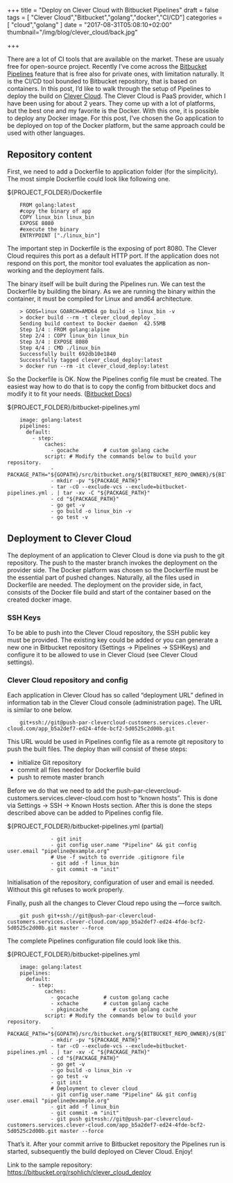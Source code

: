 +++
title = "Deploy on Clever Cloud with Bitbucket Pipelines"
draft = false
tags = [
"Clever Cloud","Bitbucket","golang","docker","CI/CD"]
categories = [
    "cloud","golang"
]
date = "2017-08-31T05:08:10+02:00"
thumbnail="/img/blog/clever_cloud/back.jpg"

+++

There are a lot of CI tools that are available on the market. These are usualy free for open-source project. Recently I’ve come across the [Bitbucket Pipelines](https://bitbucket.org/product/features/pipelines) feature that is free also for private ones, with limitation naturally. It is the CI/CD tool bounded to Bitbucket repository, that is based on containers.
In this post, I’d like to walk through the setup of Pipelines to deploy the build on [Clever Cloud](https://www.clever-cloud.com). The Clever Cloud is PaaS provider, which I have been using for about 2 years. They come up with a lot of platforms, but the best one and my favorite is the Docker. With this one, it is possible to deploy any Docker image.
For this post, I’ve chosen the Go application to be deployed on top of the Docker platform, but the same approach could be used with other languages.

## Repository content

First, we need to add a Dockerfile to application folder (for the simplicity). The most simple Dockerfile could look like following one. 

${PROJECT_FOLDER}/Dockerfile
```
    FROM golang:latest
    #copy the binary of app
    COPY linux_bin linux_bin
    EXPOSE 8080
    #execute the binary
    ENTRYPOINT ["./linux_bin"]
```

The important step in Dockerfile is the exposing of port 8080. The Clever Cloud requires this port as a default HTTP port. If the application does not respond on this port, the monitor tool evaluates the application as non-working and the deployment fails.

The binary itself will be built during the Pipelines run. We can test the Dockerfile by building the binary. As we are running the binary within the container, it must be compiled for Linux and amd64 architecture.

```
    > GOOS=linux GOARCH=AMD64 go build -o linux_bin -v
    > docker build --rm -t clever_cloud_deploy .
    Sending build context to Docker daemon  42.55MB
    Step 1/4 : FROM golang:alpine
    Step 2/4 : COPY linux_bin linux_bin
    Step 3/4 : EXPOSE 8080
    Step 4/4 : CMD ./linux_bin
    Successfully built 692db10e1840
    Successfully tagged clever_cloud_deploy:latest
    > docker run --rm -it clever_cloud_deploy:latest
```

So the Dockerfile is OK. Now the Pipelines config file must be created. The easiest way how to do that is to copy the config from bitbucket docs and modify it to fit your needs. ([Bitbucket Docs](https://confluence.atlassian.com/bitbucket/language-guides-856821477.html)) 

${PROJECT_FOLDER}/bitbucket-pipelines.yml
```
    image: golang:latest
    pipelines:
      default:
        - step:
            caches:
              - gocache        # custom golang cache
            script: # Modify the commands below to build your repository.
              - PACKAGE_PATH="${GOPATH}/src/bitbucket.org/${BITBUCKET_REPO_OWNER}/${BITBUCKET_REPO_SLUG}"
              - mkdir -pv "${PACKAGE_PATH}"
              - tar -cO --exclude-vcs --exclude=bitbucket-pipelines.yml . | tar -xv -C "${PACKAGE_PATH}"
              - cd "${PACKAGE_PATH}"
              - go get -v
              - go build -o linux_bin -v
              - go test -v

```

## Deployment to Clever Cloud

The deployment of an application to Clever Cloud is done via push to the git repository. The push to the master branch invokes the deployment on the provider side. The Docker platform was chosen so the Dockerfile must be the essential part of pushed changes.  Naturally, all the files used in Dockerfile are needed. The deployment on the provider side, in fact, consists of the Docker file build and start of the container based on the created docker image.

### SSH Keys

To be able to push into the Clever Cloud repository, the SSH public key must be provided. The existing key could be added or you can generate a new one in Bitbucket repository (Settings → Pipelines → SSHKeys) and configure it to be allowed to use in Clever Cloud (see Clever Cloud settings).

### Clever Cloud repository and config

Each application in Clever Cloud has so called “deployment URL” defined in information tab in the Clever Cloud console (administration page). The URL is similar to one below.

```
    git+ssh://git@push-par-clevercloud-customers.services.clever-cloud.com/app_b5a2def7-ed24-4fde-bcf2-5d0525c2d00b.git
```
This URL would be used in Pipelines config file as a remote git repository to push the built files. The deploy than will consist of these steps:

- initialize Git repository
- commit all files needed for Dockerfile build
- push to remote master branch

Before we do that we need to add the push-par-clevercloud-customers.services.clever-cloud.com host to “known hosts”. This is done via Settings → SSH → Known Hosts section. 
After this is done the steps described above can be added to Pipelines config file.

${PROJECT_FOLDER}/bitbucket-pipelines.yml (partial)
```
              - git init
              - git config user.name "Pipeline" && git config user.email "pipeline@example.org"
              # Use -f switch to override .gitignore file
              - git add -f linux_bin 
              - git commit -m "init"
```

Initialisation of the repository, configuration of user and email is needed. Without this git refuses to work properly.

Finally, push all the changes to Clever Cloud repo using the —force switch.

```
    git push git+ssh://git@push-par-clevercloud-customers.services.clever-cloud.com/app_b5a2def7-ed24-4fde-bcf2-5d0525c2d00b.git master --force
```

The complete Pipelines configuration file could look like this.

${PROJECT_FOLDER}/bitbucket-pipelines.yml
```
    image: golang:latest
    pipelines:
      default:
        - step:
            caches:
              - gocache        # custom golang cache
              - xchache        # custom golang cache
              - pkgincache        # custom golang cache
            script: # Modify the commands below to build your repository.
              - PACKAGE_PATH="${GOPATH}/src/bitbucket.org/${BITBUCKET_REPO_OWNER}/${BITBUCKET_REPO_SLUG}"
              - mkdir -pv "${PACKAGE_PATH}"
              - tar -cO --exclude-vcs --exclude=bitbucket-pipelines.yml . | tar -xv -C "${PACKAGE_PATH}"
              - cd "${PACKAGE_PATH}"
              - go get -v
              - go build -o linux_bin -v
              - go test -v
              - git init
              # Deployment to clever cloud
              - git config user.name "Pipeline" && git config user.email "pipeline@example.org"
              - git add -f linux_bin
              - git commit -m "init"
              - git push git+ssh://git@push-par-clevercloud-customers.services.clever-cloud.com/app_b5a2def7-ed24-4fde-bcf2-5d0525c2d00b.git master --force
```

That’s it. After your commit arrive to Bitbucket repository the Pipelines run is started, subsequently the build deployed on Clever Cloud. Enjoy!

Link to the sample repository:
https://bitbucket.org/rsohlich/clever_cloud_deploy
